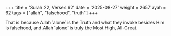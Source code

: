 +++
title = 'Surah 22, Verses 62'
date = '2025-08-27'
weight = 2657
ayah = 62
tags = ["allah", "falsehood", "truth"]
+++

That is because Allah ˹alone˺ is the Truth and what they invoke besides Him is falsehood, and Allah ˹alone˺ is truly the Most High, All-Great.